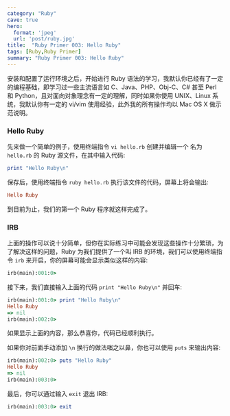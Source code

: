 ```yaml
---
category: "Ruby"
cave: true
hero:
  format: 'jpeg'
  url: 'post/ruby.jpg'
title:  "Ruby Primer 003: Hello Ruby"
tags: [Ruby,Ruby Primer]
summary: "Ruby Primer 003: Hello Ruby"
---
```

安装和配置了运行环境之后，开始进行 Ruby 语法的学习，我默认你已经有了一定的编程基础，即学习过一些主流语言如 C、Java、PHP、Obj-C、C# 甚至 Perl 和 Python，且对面向对象理念有一定的理解，同时如果你使用 UNIX、Linux 系统，我默认你有一定的 vi/vim 使用经验，此外我的所有操作均以 Mac OS X 做示范说明。

### Hello Ruby

先来做一个简单的例子，使用终端指令 `vi hello.rb` 创建并编辑一个 名为`hello.rb` 的 Ruby 源文件，在其中输入代码:

```ruby
print "Hello Ruby\n"
```

保存后，使用终端指令 `ruby hello.rb` 执行该文件的代码，屏幕上将会输出:

```ruby
Hello Ruby
```

到目前为止，我们的第一个 Ruby 程序就这样完成了。

### IRB

上面的操作可以说十分简单，但你在实际练习中可能会发现这些操作十分繁琐，为了解决这样的问题，Ruby 为我们提供了一个叫 IRB 的环境，我们可以使用终端指令 `irb` 来开启，你的屏幕可能会显示类似这样的内容:

```ruby
irb(main):001:0>
```

接下来，我们直接输入上面的代码 `print "Hello Ruby\n"` 并回车:

```ruby
irb(main):001:0> print "Hello Ruby\n"
Hello Ruby
=> nil
irb(main):002:0>
```

如果显示上面的内容，那么恭喜你，代码已经顺利执行。

如果你对前面手动添加 `\n` 换行的做法嗤之以鼻，你也可以使用 `puts` 来输出内容:

```ruby
irb(main):002:0> puts "Hello Ruby"
Hello Ruby
=> nil
irb(main):003:0>
```

最后，你可以通过输入 `exit` 退出 IRB:

```ruby
irb(main):003:0> exit
```



